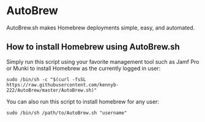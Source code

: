 # AutoBrew

AutoBrew.sh makes Homebrew deployments simple, easy, and automated. 

## How to install Homebrew using AutoBrew.sh
Simply run this script using your favorite management tool such as Jamf Pro or Munki to install Homebrew as the currently logged in user:

`sudo /bin/sh -c "$(curl -fsSL https://raw.githubusercontent.com/kennyb-222/AutoBrew/master/AutoBrew.sh)"`

You can also run this script to install homebrew for any user:

`sudo /bin/sh /path/to/AutoBrew.sh "username"`
